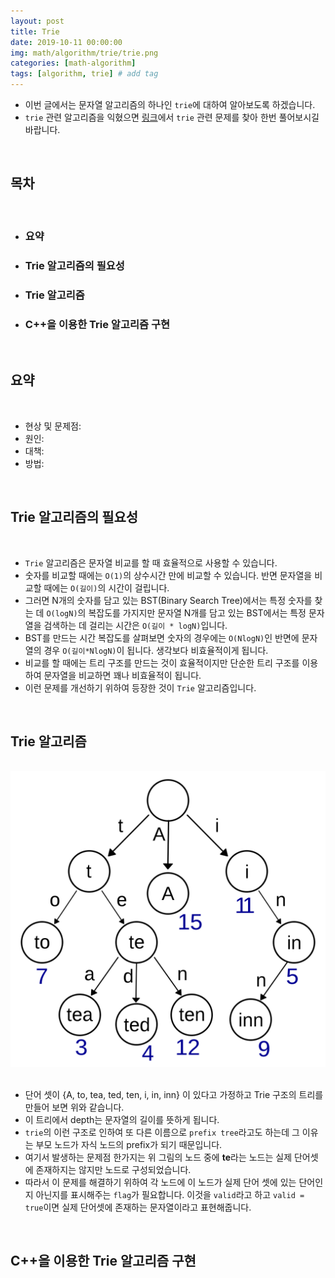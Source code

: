 ```yaml
---
layout: post
title: Trie
date: 2019-10-11 00:00:00
img: math/algorithm/trie/trie.png
categories: [math-algorithm] 
tags: [algorithm, trie] # add tag
---
```


- 이번 글에서는 문자열 알고리즘의 하나인 `trie`에 대하여 알아보도록 하겠습니다.
- `trie` 관련 알고리즘을 익혔으면 [링크](https://gaussian37.github.io/interview-ps-ps-table/)에서 `trie` 관련 문제를 찾아 한번 풀어보시길 바랍니다.

<br>

## **목차**

<br>

- ### 요약
- ### Trie 알고리즘의 필요성
- ### Trie 알고리즘
- ### C++을 이용한 Trie 알고리즘 구현

<br>

## **요약**

<br>

- 현상 및 문제점:
- 원인: 
- 대책: 
- 방법: 

<br>

## **Trie 알고리즘의 필요성**

<br>

- `Trie` 알고리즘은 문자열 비교를 할 때 효율적으로 사용할 수 있습니다.
- 숫자를 비교할 때에는 `O(1)`의 상수시간 만에 비교할 수 있습니다. 반면 문자열을 비교할 때에는 `O(길이)`의 시간이 걸립니다.
- 그러면 N개의 숫자를 담고 있는 BST(Binary Search Tree)에서는 특정 숫자를 찾는 데 `O(logN)`의 복잡도를 가지지만 문자열 N개를 담고 있는 BST에서는 특정 문자열을 검색하는 데 걸리는 시간은 `O(길이 * logN)`입니다.
- BST를 만드는 시간 복잡도를 살펴보면 숫자의 경우에는 `O(NlogN)`인 반면에 문자열의 경우 `O(길이*NlogN)`이 됩니다. 생각보다 비효율적이게 됩니다.
- 비교를 할 때에는 트리 구조를 만드는 것이 효율적이지만 단순한 트리 구조를 이용하여 문자열을 비교하면 꽤나 비효율적이 됩니다.
- 이런 문제를 개선하기 위하여 등장한 것이 `Trie` 알고리즘입니다.

<br>

## **Trie 알고리즘**

<br>
<center><img src="../assets/img/math/algorithm/trie/1.png" alt="Drawing" style="width: 600px;"/></center>
<br>

- 단어 셋이 {A, to, tea, ted, ten, i, in, inn} 이 있다고 가정하고 Trie 구조의 트리를 만들어 보면 위와 같습니다.
- 이 트리에서 depth는 문자열의 길이를 뜻하게 됩니다. 
- `trie`의 이런 구조로 인하여 또 다른 이름으로 `prefix tree`라고도 하는데 그 이유는 부모 노드가 자식 노드의 prefix가 되기 때문입니다.
- 여기서 발생하는 문제점 한가지는 위 그림의 노드 중에 **te**라는 노드는 실제 단어셋에 존재하지는 않지만 노드로 구성되었습니다.
- 따라서 이 문제를 해결하기 위하여 각 노드에 이 노드가 실제 단어 셋에 있는 단어인지 아닌지를 표시해주는 `flag`가 필요합니다. 이것을 `valid`라고 하고 `valid = true`이면 실제 단어셋에 존재하는 문자열이라고 표현해줍니다. 

<br>

## **C++을 이용한 Trie 알고리즘 구현**

<br>